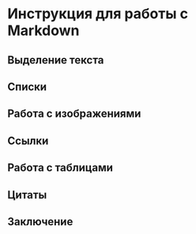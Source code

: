 # Инструкция для работы с Markdown

## Выделение текста

## Списки

## Работа с изображениями

## Ссылки 

## Работа с таблицами

## Цитаты 

## Заключение 